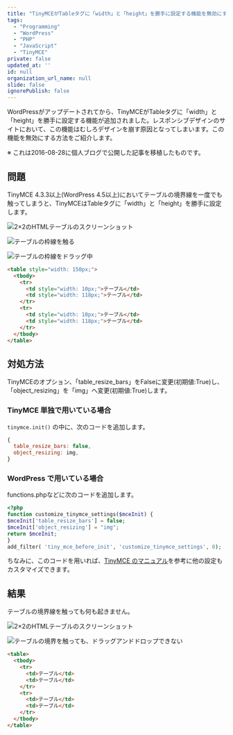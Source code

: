 ```yaml
---
title: "TinyMCEがTableタグに「width」と「height」を勝手に設定する機能を無効にする"
tags:
  - "Programming"
  - "WordPress"
  - "PHP"
  - "JavaScript"
  - "TinyMCE"
private: false
updated_at: ''
id: null
organization_url_name: null
slide: false
ignorePublish: false
---
```


WordPressがアップデートされてから、TinyMCEがTableタグに「width」と「height」を勝手に設定する機能が追加されました。レスポンシブデザインのサイトにおいて、この機能はむしろデザインを崩す原因となってしまいます。この機能を無効にする方法をご紹介します。

※ これは2016-08-28に個人ブログで公開した記事を移植したものです。

## 問題

TinyMCE 4.3.3以上(WordPress 4.5以上)においてテーブルの境界線を一度でも触ってしまうと、TinyMCEはTableタグに「width」と「height」を勝手に設定します。

![2×2のHTMLテーブルのスクリーンショット](https://qiita-image-store.s3.ap-northeast-1.amazonaws.com/0/684999/081b61b8-7c33-8a6b-94aa-de99e05f201f.png)

![テーブルの枠線を触る](https://qiita-image-store.s3.ap-northeast-1.amazonaws.com/0/684999/d30edd2f-e882-6c8d-67a4-7d4030673c95.png)

![テーブルの枠線をドラッグ中](https://qiita-image-store.s3.ap-northeast-1.amazonaws.com/0/684999/f9966a3c-5302-fd09-4ba8-dca21d7672d8.png)

```html
<table style="width: 150px;">
  <tbody>
    <tr>
      <td style="width: 10px;">テーブル</td>
      <td style="width: 118px;">テーブル</td>
    </tr>
    <tr>
      <td style="width: 10px;">テーブル</td>
      <td style="width: 118px;">テーブル</td>
    </tr>
  </tbody>
</table>
```

## 対処方法

TinyMCEのオプション、「table_resize_bars」をFalseに変更(初期値:True)し、「object_resizing」を「img」へ変更(初期値:True)します。

### TinyMCE 単独で用いている場合

`tinymce.init()` の中に、次のコードを追加します。

```js
{
  table_resize_bars: false,
  object_resizing: img,
}
```

### WordPress で用いている場合

functions.phpなどに次のコードを追加します。

```php
<?php
function customize_tinymce_settings($mceInit) {
$mceInit['table_resize_bars'] = false;
$mceInit['object_resizing'] = "img";
return $mceInit;
}
add_filter( 'tiny_mce_before_init', 'customize_tinymce_settings', 0);
```

ちなみに、このコードを用いれば、[TinyMCE のマニュアル](https://www.tinymce.com/docs/)を参考に他の設定もカスタマイズできます。

## 結果

テーブルの境界線を触っても何も起きません。

![2×2のHTMLテーブルのスクリーンショット](https://qiita-image-store.s3.ap-northeast-1.amazonaws.com/0/684999/081b61b8-7c33-8a6b-94aa-de99e05f201f.png)

![テーブルの境界を触っても、ドラッグアンドドロップできない](https://qiita-image-store.s3.ap-northeast-1.amazonaws.com/0/684999/91ea5c54-61f7-ec9a-ee3a-342273afd801.png)

```html
<table>
  <tbody>
    <tr>
      <td>テーブル</td>
      <td>テーブル</td>
    </tr>
    <tr>
      <td>テーブル</td>
      <td>テーブル</td>
    </tr>
  </tbody>
</table>
```
